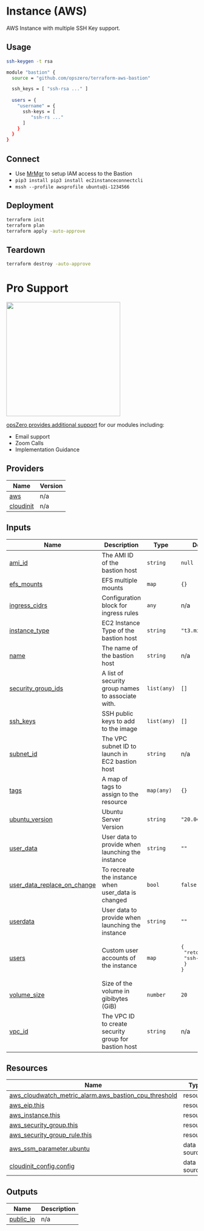<!-- BEGIN_TF_DOCS -->
# Instance (AWS)

AWS Instance with multiple SSH Key support.

## Usage

``` sh
ssh-keygen -t rsa
```

``` sh
module "bastion" {
  source = "github.com/opszero/terraform-aws-bastion"

  ssh_keys = [ "ssh-rsa ..." ]
  
  users = {
    "username" = {
      ssh-keys = [
         "ssh-rs ..."
      ]
    }
  }
}
```

## Connect

 - Use [MrMgr](https://github.com/opszero/terraform-aws-bastion) to setup IAM access to the Bastion
 - `pip3 install pip3 install ec2instanceconnectcli`
 - `mssh --profile awsprofile ubuntu@i-1234566`

## Deployment

```sh
terraform init
terraform plan
terraform apply -auto-approve
```

## Teardown

```sh
terraform destroy -auto-approve
```
# Pro Support

<a href="https://www.opszero.com"><img src="http://assets.opszero.com.s3.amazonaws.com/images/opszero_11_29_2016.png" width="300px"/></a>

[opsZero provides additional support](https://www.opszero.com/devops) for our modules including:

- Email support
- Zoom Calls
- Implementation Guidance
## Providers

| Name | Version |
|------|---------|
| <a name="provider_aws"></a> [aws](#provider\_aws) | n/a |
| <a name="provider_cloudinit"></a> [cloudinit](#provider\_cloudinit) | n/a |
## Inputs

| Name | Description | Type | Default | Required |
|------|-------------|------|---------|:--------:|
| <a name="input_ami_id"></a> [ami\_id](#input\_ami\_id) | The AMI ID of the bastion host | `string` | `null` | no |
| <a name="input_efs_mounts"></a> [efs\_mounts](#input\_efs\_mounts) | EFS multiple mounts | `map` | `{}` | no |
| <a name="input_ingress_cidrs"></a> [ingress\_cidrs](#input\_ingress\_cidrs) | Configuration block for ingress rules | `any` | n/a | yes |
| <a name="input_instance_type"></a> [instance\_type](#input\_instance\_type) | EC2 Instance Type of the bastion host | `string` | `"t3.micro"` | no |
| <a name="input_name"></a> [name](#input\_name) | The name of the bastion host | `string` | n/a | yes |
| <a name="input_security_group_ids"></a> [security\_group\_ids](#input\_security\_group\_ids) | A list of security group names to associate with. | `list(any)` | `[]` | no |
| <a name="input_ssh_keys"></a> [ssh\_keys](#input\_ssh\_keys) | SSH public keys to add to the image | `list(any)` | `[]` | no |
| <a name="input_subnet_id"></a> [subnet\_id](#input\_subnet\_id) | The VPC subnet ID to launch in EC2 bastion host | `string` | n/a | yes |
| <a name="input_tags"></a> [tags](#input\_tags) | A map of tags to assign to the resource | `map(any)` | `{}` | no |
| <a name="input_ubuntu_version"></a> [ubuntu\_version](#input\_ubuntu\_version) | Ubuntu Server Version | `string` | `"20.04"` | no |
| <a name="input_user_data"></a> [user\_data](#input\_user\_data) | User data to provide when launching the instance | `string` | `""` | no |
| <a name="input_user_data_replace_on_change"></a> [user\_data\_replace\_on\_change](#input\_user\_data\_replace\_on\_change) | To recreate the instance when user\_data is changed | `bool` | `false` | no |
| <a name="input_userdata"></a> [userdata](#input\_userdata) | User data to provide when launching the instance | `string` | `""` | no |
| <a name="input_users"></a> [users](#input\_users) | Custom user accounts of the instance | `map` | <pre>{<br>  "retool": {<br>    "ssh-keys": []<br>  }<br>}</pre> | no |
| <a name="input_volume_size"></a> [volume\_size](#input\_volume\_size) | Size of the volume in gibibytes (GiB) | `number` | `20` | no |
| <a name="input_vpc_id"></a> [vpc\_id](#input\_vpc\_id) | The VPC ID to create security group for bastion host | `string` | n/a | yes |
## Resources

| Name | Type |
|------|------|
| [aws_cloudwatch_metric_alarm.aws_bastion_cpu_threshold](https://registry.terraform.io/providers/hashicorp/aws/latest/docs/resources/cloudwatch_metric_alarm) | resource |
| [aws_eip.this](https://registry.terraform.io/providers/hashicorp/aws/latest/docs/resources/eip) | resource |
| [aws_instance.this](https://registry.terraform.io/providers/hashicorp/aws/latest/docs/resources/instance) | resource |
| [aws_security_group.this](https://registry.terraform.io/providers/hashicorp/aws/latest/docs/resources/security_group) | resource |
| [aws_security_group_rule.this](https://registry.terraform.io/providers/hashicorp/aws/latest/docs/resources/security_group_rule) | resource |
| [aws_ssm_parameter.ubuntu](https://registry.terraform.io/providers/hashicorp/aws/latest/docs/data-sources/ssm_parameter) | data source |
| [cloudinit_config.config](https://registry.terraform.io/providers/hashicorp/cloudinit/latest/docs/data-sources/config) | data source |
## Outputs

| Name | Description |
|------|-------------|
| <a name="output_public_ip"></a> [public\_ip](#output\_public\_ip) | n/a |
<!-- END_TF_DOCS -->